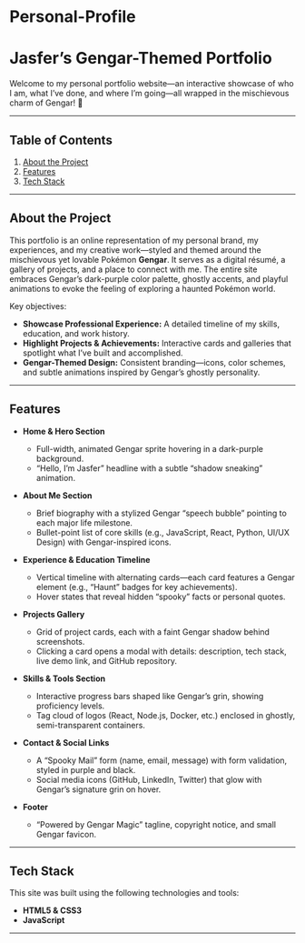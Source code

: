 # Personal-Profile
# Jasfer’s Gengar-Themed Portfolio

Welcome to my personal portfolio website—an interactive showcase of who I am, what I’ve done, and where I’m going—all wrapped in the mischievous charm of Gengar! 👻

---

## Table of Contents

1. [About the Project](#about-the-project)  
2. [Features](#features)  
3. [Tech Stack](#tech-stack)  

---

## About the Project

This portfolio is an online representation of my personal brand, my experiences, and my creative work—styled and themed around the mischievous yet lovable Pokémon **Gengar**. It serves as a digital résumé, a gallery of projects, and a place to connect with me. The entire site embraces Gengar’s dark-purple color palette, ghostly accents, and playful animations to evoke the feeling of exploring a haunted Pokémon world.

Key objectives:
- **Showcase Professional Experience:** A detailed timeline of my skills, education, and work history.  
- **Highlight Projects & Achievements:** Interactive cards and galleries that spotlight what I’ve built and accomplished.  
- **Gengar-Themed Design:** Consistent branding—icons, color schemes, and subtle animations inspired by Gengar’s ghostly personality.
  
---

## Features

- **Home & Hero Section**  
  - Full-width, animated Gengar sprite hovering in a dark-purple background.  
  - “Hello, I’m Jasfer” headline with a subtle “shadow sneaking” animation.

- **About Me Section**  
  - Brief biography with a stylized Gengar “speech bubble” pointing to each major life milestone.  
  - Bullet-point list of core skills (e.g., JavaScript, React, Python, UI/UX Design) with Gengar-inspired icons.

- **Experience & Education Timeline**  
  - Vertical timeline with alternating cards—each card features a Gengar element (e.g., “Haunt” badges for key achievements).  
  - Hover states that reveal hidden “spooky” facts or personal quotes.

- **Projects Gallery**  
  - Grid of project cards, each with a faint Gengar shadow behind screenshots.  
  - Clicking a card opens a modal with details: description, tech stack, live demo link, and GitHub repository.

- **Skills & Tools Section**  
  - Interactive progress bars shaped like Gengar’s grin, showing proficiency levels.  
  - Tag cloud of logos (React, Node.js, Docker, etc.) enclosed in ghostly, semi-transparent containers.

- **Contact & Social Links**  
  - A “Spooky Mail” form (name, email, message) with form validation, styled in purple and black.  
  - Social media icons (GitHub, LinkedIn, Twitter) that glow with Gengar’s signature grin on hover.

- **Footer**  
  - “Powered by Gengar Magic” tagline, copyright notice, and small Gengar favicon.

---

## Tech Stack

This site was built using the following technologies and tools:

- **HTML5 & CSS3**  
- **JavaScript**  

---
